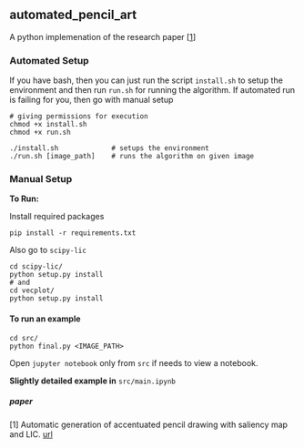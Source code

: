 ## automated_pencil_art

A python implemenation of the research paper [[1](#paper)]

### Automated Setup

If you have bash, then you can just run the script `install.sh` to setup the environment and then run `run.sh` for running the algorithm. If automated run is failing for you, then go with manual setup
```shell
# giving permissions for execution
chmod +x install.sh
chmod +x run.sh
```
```shell
./install.sh             # setups the environment
./run.sh [image_path]    # runs the algorithm on given image
```

### Manual Setup

**To Run:**

Install required packages

```shell
pip install -r requirements.txt
```

Also go to `scipy-lic`

```shell
cd scipy-lic/
python setup.py install
# and
cd vecplot/
python setup.py install
```

#### To run an example

```shell
cd src/
python final.py <IMAGE_PATH>
```

Open `jupyter notebook` only from `src` if needs to view a notebook.

**Slightly detailed example in** `src/main.ipynb`

##### paper

[1] Automatic generation of accentuated pencil drawing with saliency
map and LIC. [url](https://www.researchgate.net/publication/235197579_Automatic_generation_of_accentuated_Pencil_Drawing_with_Saliency_Map_and_LIC)
